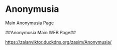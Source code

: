 # Anonymusia
Main Anonymusia Page

##Anonymusia Main WEB Page##

https://zalanviktor.duckdns.org/zasim/Anonymusia/
